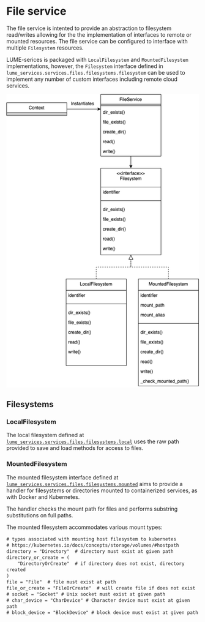 # File service

The file service is intented to provide an abstraction to filesystem read/writes allowing for the the implementation of interfaces to remote or mounted resources. The file service can be configured to interface with multiple `Filesystem` resources.

LUME-serices is packaged with `LocalFilesystem` and `MountedFilesystem` implementations, however, the `Filesystem` interface defined in `lume_services.services.files.filesystems.filesystem` can be used to implement any number of custom interfaces including remote cloud services.

![Screenshot](../files/services/filesystem.drawio.png)


## Filesystems

### LocalFilesystem

The local filesystem defined at [`lume_services.services.files.filesystems.local`](https://github.com/slaclab/lume-services/blob/main/lume_services/services/files/filesystems/local.py) uses the raw path provided to save and load methods for access to files.

### MountedFilesystem

The mounted filesystem interface defined at [`lume_services.services.files.filesystems.mounted`](https://github.com/slaclab/lume-services/blob/main/lume_services/services/files/filesystems/mounted.py) aims to provide a handler for filesystems or directories mounted to containerized services, as with Docker and Kubernetes. 

The handler checks the mount path for files and performs substring substitutions on full paths.

The mounted filesystem accommodates various mount types:

    # types associated with mounting host filesystem to kubernetes
    # https://kubernetes.io/docs/concepts/storage/volumes/#hostpath
    directory = "Directory"  # directory must exist at given path
    directory_or_create = (
        "DirectoryOrCreate"  # if directory does not exist, directory created
    )
    file = "File"  # file must exist at path
    file_or_create = "FileOrCreate"  # will create file if does not exist
    # socket = "Socket" # Unix socket must exist at given path
    # char_device = "CharDevice" # Character device must exist at given path
    # block_device = "BlockDevice" # block device must exist at given path
